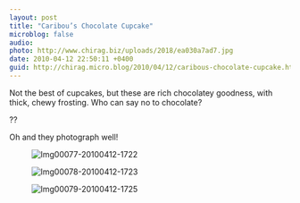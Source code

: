 ```yaml
---
layout: post
title: "Caribou’s Chocolate Cupcake"
microblog: false
audio: 
photo: http://www.chirag.biz/uploads/2018/ea030a7ad7.jpg
date: 2010-04-12 22:50:11 +0400
guid: http://chirag.micro.blog/2010/04/12/caribous-chocolate-cupcake.html
---
```

<p>Not the best of cupcakes, but these are rich chocolatey goodness, with thick, chewy frosting. Who can say no to chocolate?</p>
<p>??</p>
<p>Oh and they photograph well!</p>
<figure><img alt="Img00077-20100412-1722" src="http://www.chirag.biz/uploads/2018/cde0777183.jpg"></figure><figure><img alt="Img00078-20100412-1723" src="http://www.chirag.biz/uploads/2018/e9da473328.jpg"></figure><figure><img alt="Img00079-20100412-1725" src="http://www.chirag.biz/uploads/2018/ea030a7ad7.jpg"></figure>
